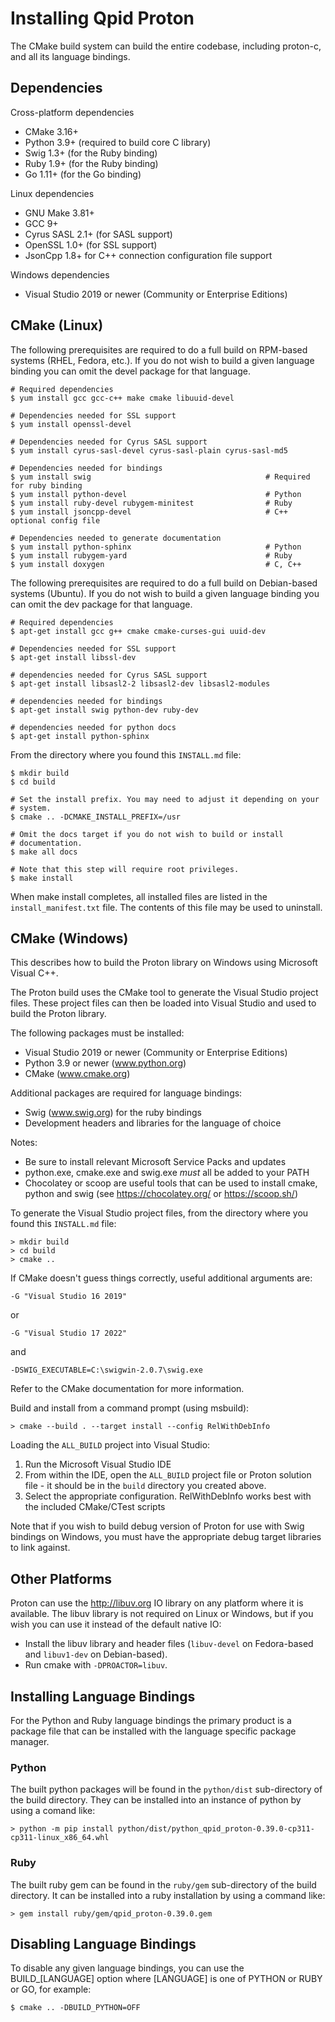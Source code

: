 Installing Qpid Proton
======================

The CMake build system can build the entire codebase, including proton-c,
and all its language bindings.

Dependencies
------------

Cross-platform dependencies

  - CMake 3.16+
  - Python 3.9+ (required to build core C library)
  - Swig 1.3+ (for the Ruby binding)
  - Ruby 1.9+ (for the Ruby binding)
  - Go 1.11+ (for the Go binding)

Linux dependencies

  - GNU Make 3.81+
  - GCC 9+
  - Cyrus SASL 2.1+ (for SASL support)
  - OpenSSL 1.0+ (for SSL support)
  - JsonCpp 1.8+ for C++ connection configuration file support

Windows dependencies

  - Visual Studio 2019 or newer (Community or Enterprise Editions)

CMake (Linux)
-------------

The following prerequisites are required to do a full build on
RPM-based systems (RHEL, Fedora, etc.).  If you do not wish to build a
given language binding you can omit the devel package for that
language.

    # Required dependencies
    $ yum install gcc gcc-c++ make cmake libuuid-devel

    # Dependencies needed for SSL support
    $ yum install openssl-devel

    # Dependencies needed for Cyrus SASL support
    $ yum install cyrus-sasl-devel cyrus-sasl-plain cyrus-sasl-md5

    # Dependencies needed for bindings
    $ yum install swig                                       # Required for ruby binding
    $ yum install python-devel                               # Python
    $ yum install ruby-devel rubygem-minitest                # Ruby
    $ yum install jsoncpp-devel                              # C++ optional config file

    # Dependencies needed to generate documentation
    $ yum install python-sphinx                              # Python
    $ yum install rubygem-yard                               # Ruby
    $ yum install doxygen                                    # C, C++


The following prerequisites are required to do a full build on
Debian-based systems (Ubuntu).  If you do not wish to build a given
language binding you can omit the dev package for that language.

    # Required dependencies
    $ apt-get install gcc g++ cmake cmake-curses-gui uuid-dev

    # Dependencies needed for SSL support
    $ apt-get install libssl-dev

    # dependencies needed for Cyrus SASL support
    $ apt-get install libsasl2-2 libsasl2-dev libsasl2-modules

    # dependencies needed for bindings
    $ apt-get install swig python-dev ruby-dev

    # dependencies needed for python docs
    $ apt-get install python-sphinx

From the directory where you found this `INSTALL.md` file:

    $ mkdir build
    $ cd build

    # Set the install prefix. You may need to adjust it depending on your
    # system.
    $ cmake .. -DCMAKE_INSTALL_PREFIX=/usr

    # Omit the docs target if you do not wish to build or install
    # documentation.
    $ make all docs

    # Note that this step will require root privileges.
    $ make install

When make install completes, all installed files are listed in the
`install_manifest.txt` file. The contents of this file may be used to
uninstall.

CMake (Windows)
---------------

This describes how to build the Proton library on Windows using
Microsoft Visual C++.

The Proton build uses the CMake tool to generate the Visual Studio
project files. These project files can then be loaded into Visual
Studio and used to build the Proton library.

The following packages must be installed:

  - Visual Studio 2019 or newer (Community or Enterprise Editions)
  - Python 3.9 or newer (www.python.org)
  - CMake (www.cmake.org)

Additional packages are required for language bindings:

  - Swig (www.swig.org) for the ruby bindings
  - Development headers and libraries for the language of choice

Notes:
  - Be sure to install relevant Microsoft Service Packs and updates
  - python.exe, cmake.exe and swig.exe _must_ all be added to your PATH
  - Chocolatey or scoop are useful tools that can be used to install cmake, python
    and swig (see https://chocolatey.org/ or https://scoop.sh/)

To generate the Visual Studio project files, from the directory where you found
this `INSTALL.md` file:

    > mkdir build
    > cd build
    > cmake ..

If CMake doesn't guess things correctly, useful additional arguments are:

    -G "Visual Studio 16 2019"
or

    -G "Visual Studio 17 2022"
and

    -DSWIG_EXECUTABLE=C:\swigwin-2.0.7\swig.exe

Refer to the CMake documentation for more information.

Build and install from a command prompt (using msbuild):

    > cmake --build . --target install --config RelWithDebInfo

Loading the `ALL_BUILD` project into Visual Studio:

  1. Run the Microsoft Visual Studio IDE
  2. From within the IDE, open the `ALL_BUILD` project file or Proton
     solution file - it should be in the `build` directory you created
     above.
  3. Select the appropriate configuration. RelWithDebInfo works best
     with the included CMake/CTest scripts

Note that if you wish to build debug version of Proton for use with
Swig bindings on Windows, you must have the appropriate debug target
libraries to link against.

Other Platforms
---------------

Proton can use the http://libuv.org IO library on any platform where
it is available. The libuv library is not required on Linux or Windows,
but if you wish you can use it instead of the default native IO:
  - Install the libuv library and header files (`libuv-devel` on Fedora-based
    and `libuv1-dev` on Debian-based).
  - Run cmake with `-DPROACTOR=libuv`.


Installing Language Bindings
----------------------------

For the Python and Ruby language bindings the primary product is a package file that can be installed with the language specific package manager.

### Python
The built python packages will be found in the `python/dist` sub-directory of the build directory. They can be installed into an instance of python by using a comand like:

    > python -m pip install python/dist/python_qpid_proton-0.39.0-cp311-cp311-linux_x86_64.whl

### Ruby
The built ruby gem can be found in the `ruby/gem` sub-directory of the build directory. It can be installed into a ruby installation by using a command like:

    > gem install ruby/gem/qpid_proton-0.39.0.gem

Disabling Language Bindings
---------------------------

To disable any given language bindings, you can use the
BUILD_[LANGUAGE] option where [LANGUAGE] is one of PYTHON
or RUBY or GO, for example:

    $ cmake .. -DBUILD_PYTHON=OFF
